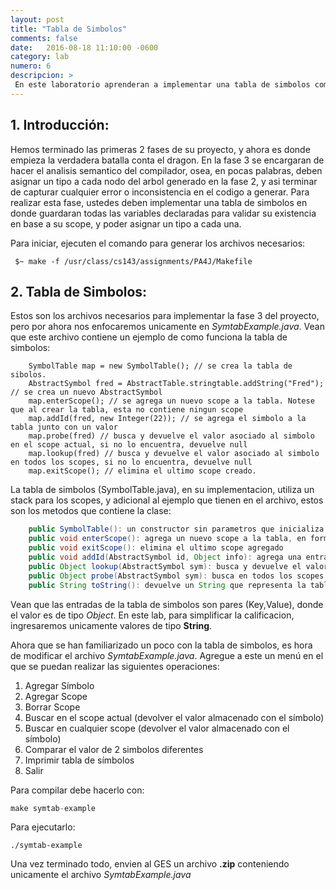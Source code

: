 ```yaml
---
layout: post
title: "Tabla de Simbolos"
comments: false
date:   2016-08-18 11:10:00 -0600
category: lab
numero: 6
descripcion: >
 En este laboratorio aprenderan a implementar una tabla de simbolos como la que usaran en la fase 3 del proyecto.
---
```



## 1. Introducción:

Hemos terminado las primeras 2 fases de su proyecto, y ahora es donde empieza la verdadera batalla conta el dragon. En la fase 3 se encargaran 
de hacer el analisis semantico del compilador, osea, en pocas palabras, deben asignar un tipo a cada nodo del arbol generado en la fase 2, y asi 
terminar de capturar cualquier error o inconsistencia en el codigo a generar. Para realizar esta fase, ustedes deben implementar una tabla de simbolos 
en donde guardaran todas las variables declaradas para validar su existencia en base a su scope, y poder asignar un tipo a cada una. 

Para iniciar, ejecuten el comando para generar los archivos necesarios: 

```shell
 $~ make -f /usr/class/cs143/assignments/PA4J/Makefile
```


## 2. Tabla de Simbolos:

Estos son los archivos necesarios para implementar la fase 3 del proyecto, pero por ahora nos enfocaremos unicamente en <i>SymtabExample.java</i>. Vean que 
este archivo contiene un ejemplo de como funciona la tabla de simbolos: 

```
	SymbolTable map = new SymbolTable(); // se crea la tabla de sibolos.
	AbstractSymbol fred = AbstractTable.stringtable.addString("Fred"); // se crea un nuevo AbstractSymbol
	map.enterScope(); // se agrega un nuevo scope a la tabla. Notese que al crear la tabla, esta no contiene ningun scope
	map.addId(fred, new Integer(22)); // se agrega el simbolo a la tabla junto con un valor
	map.probe(fred) // busca y devuelve el valor asociado al simbolo en el scope actual, si no lo encuentra, devuelve null
	map.lookup(fred) // busca y devuelve el valor asociado al simbolo en todos los scopes, si no lo encuentra, devuelve null
	map.exitScope(); // elimina el ultimo scope creado.  

```

La tabla de simbolos (SymbolTable.java), en su implementacion, utiliza un stack para los scopes, y adicional al ejemplo que tienen en el archivo, 
estos son los metodos que contiene la clase:

```java
	public SymbolTable(): un constructor sin parametros que inicializa la tabla
	public void enterScope(): agrega un nuevo scope a la tabla, en forma de una HashTable
	public void exitScope(): elimina el ultimo scope agregado
	public void addId(AbstractSymbol id, Object info): agrega una entrada a la tabla en el scope mas reciente
	public Object lookup(AbstractSymbol sym): busca y devuelve el valor del simbolo. Busca unicamente en el scope mas reciente
	public Object probe(AbstractSymbol sym): busca en todos los scopes de la tabla. Devuelve el valor del simbolo mas reciente que encontro
	public String toString(): devuelve un String que representa la tabla

```

Vean que las entradas de la tabla de simbolos son pares (Key,Value), donde el valor es de tipo <i>Object</i>. En este lab, para simplificar la calificacion, 
ingresaremos unicamente valores de tipo <b>String</b>. 

Ahora que se han familiarizado un poco con la tabla de simbolos, es hora de modificar el archivo <i>SymtabExample.java</i>. Agregue a este un menú en el que 
se puedan realizar las siguientes operaciones: 

1. Agregar Símbolo
2. Agregar Scope
3. Borrar Scope
4. Buscar en el scope actual (devolver el valor almacenado con el símbolo)
5. Buscar en cualquier scope (devolver el valor almacenado con el símbolo)
6. Comparar el valor de 2 simbolos diferentes
7. Imprimir tabla de símbolos
8. Salir

Para compilar debe hacerlo con: 

```java
make symtab-example
```

Para ejecutarlo: 

```
./symtab-example
```

Una vez terminado todo, envien al GES un archivo <b>.zip</b> conteniendo unicamente el archivo <i>SymtabExample.java</i>